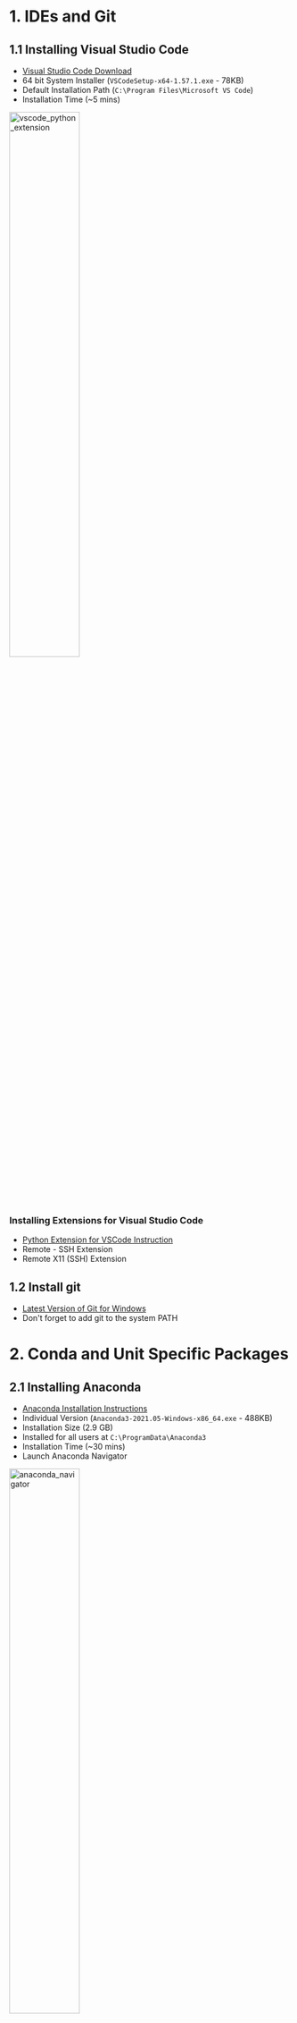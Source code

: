# 1. IDEs and Git

## 1.1 Installing Visual Studio Code

* [Visual Studio Code Download](https://code.visualstudio.com/download)
* 64 bit System Installer (`VSCodeSetup-x64-1.57.1.exe` - 78KB)
* Default Installation Path (`C:\Program Files\Microsoft VS Code`)
* Installation Time (~5 mins)

<img width="50%" alt="vscode_python_extension" src="https://user-images.githubusercontent.com/1005582/122739187-53191b80-d2b5-11eb-892c-6bb43e0ea1dc.png">

### Installing Extensions for Visual Studio Code
* [Python Extension for VSCode Instruction](https://code.visualstudio.com/docs/python/python-tutorial#_install-visual-studio-code-and-the-python-extension)
* Remote - SSH Extension
* Remote X11 (SSH) Extension

## 1.2 Install git
* [Latest Version of Git for Windows](https://git-scm.com/download/win)
* Don't forget to add git to the system PATH

# 2. Conda and Unit Specific Packages

## 2.1 Installing Anaconda
* [Anaconda Installation Instructions](https://docs.anaconda.com/anaconda/install/windows/)
* Individual Version (`Anaconda3-2021.05-Windows-x86_64.exe` - 488KB)
* Installation Size (2.9 GB)
* Installed for all users at `C:\ProgramData\Anaconda3`
* Installation Time (~30 mins)
* Launch Anaconda Navigator

<img width="50%" alt="anaconda_navigator" src="https://user-images.githubusercontent.com/1005582/122739014-1f3df600-d2b5-11eb-95db-4cf21f80c1d5.png">

You can start a CMD or POWERSHELL console using the navigator, or following the steps 1 and 2 in the screenshot below to start a CMD or POWERSHELL. If you are intalling packages, you can right click the arrow to bring up a pop-up menu, `run as adminstrator` (Step 3a) or `pin on taskbar` (Step 3b) for future convenience.

<img width="50%" alt="conda_powershell" src="https://user-images.githubusercontent.com/1005582/123036101-110be900-d41f-11eb-8162-ffa8f300c694.png">

### Create Anaconda Environment
Need admin access to write to C drive (Run Conda Powershell as Administrator - right click on the icon)
1. `conda create -p c:\envs\cits4012\ python=3.8`
2. `conda activate c:\envs\cits4012`

### Use the virtual environment in VSCode
* [Instructions on how to use environment in VSCode](https://code.visualstudio.com/docs/python/environments#_conda-environments) 
* Test to see if the CITS4012_base environment is available from VSCode

## 2.2 Install NLP packages
### 2.2.1 Install Spacy
1. Go back to Conda CMD.exe, check to see if you have `pip` installed using 
* `conda list`
* `pip install -U spacy`
* `python -m spacy download en_core_web_sm`
 
2. Find the Spacy version (we want v3+): 

```
# Windows CMD
C:\> conda list | findstr "spacy"`

# Windows PowerShell
C:\> conda list | Select-String "spacy"

# Linux
$ conda list | grep "spacy"
```
### 2.2.2 Install PyTorch

#### Check for Cuda compatible Graphics Card on Windows
1. Click Start.
2. On the Start menu, click Run.
3. In the Open box, type "dxdiag" (without the quotation marks), and then click OK.
4. The DirectX Diagnostic Tool opens. ...
5. On the Display tab, information about your graphics card is shown in the Device section.

My laptop has NVIDIA GeForce MX130.

#### Install Pytorch 
[Pytorch Website](https://pytorch.org)  

* with GPU 

`conda install pytorch torchvision torchaudio cudatoolkit=11.1 -c pytorch -c conda-forge`

* CPU only 

`conda install pytorch torchvision torchaudio cpuonly -c pytorch -c conda-forge`

#### Install Tensorboard
`conda install -c conda-forge tensorboard`

#### Install GraphViz on Windows
[2.47.3 EXE installer for Windows 10 (64-bit)](https://gitlab.com/api/v4/projects/4207231/packages/generic/graphviz-releases/2.47.3/stable_windows_10_cmake_Release_x64_graphviz-install-2.47.3-win64.exe)

Download the exe file and install, make sure it is added to the system PATH (Windows - Edit the Windows Environment Variables.

<img width="50%" alt="GraphVizInstall" src="https://user-images.githubusercontent.com/1005582/122881303-9767f280-d36d-11eb-8188-0163c59eab01.png">

#### Install torchviz
`pip install torchviz`

### 2.2.3 Install NLTK
`pip install nltk`

and then download the data and models 

`python -m nltk.downloader -d c:\envs\cits4012\nltk_data all`

#### Install truecase 
install this after NLTK installation pls.

`pip install truecase`

## 2.3 Install Jupyterlab
`conda install -c conda-forge jupyterlab`

## 2.4 Install Scikit-learn
`pip install -U scikit-learn`

Verify if it works:

`python -c "import sklearn; sklearn.show_versions()"`

